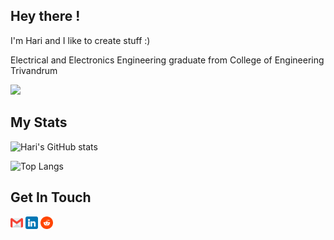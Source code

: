 ## Hey there ! 

I'm Hari and I like to create stuff :)

Electrical and Electronics Engineering graduate from College of Engineering Trivandrum

![](https://visitor-badge.glitch.me/badge?page_id=harishnkr.harishnkr)

## My Stats
![Hari's GitHub stats](https://github-readme-stats.vercel.app/api?username=harishnkr&show_icons=true&theme=calm&layout=compact)



![Top Langs](https://github-readme-stats.vercel.app/api/top-langs/?username=harishnkr&layout=compact&theme=calm&hide=roff&langs_count=10)

## Get In Touch

 <a href="mailto:hari2menon1234@gmail.com"><img align="center" width="4%" src="/icons/gmail.png"/></a>
<a href="https://www.linkedin.com/in/kharishankar/"><img align="center" width="4%" src="/icons/linkedin.png"/></a></td>
<a href="https://www.reddit.com/user/harishnkr/"><img align="center" width="4%" src="/icons/reddit.png"/></a></td>

<!---- credits

<a href="https://www.flaticon.com/free-icons/gmail" title="gmail icons">Gmail icons created by Pixel perfect - Flaticon</a>
<a href="https://www.flaticon.com/free-icons/linkedin" title="linkedin icons">Linkedin icons created by riajulislam - Flaticon</a>
<a href="https://www.flaticon.com/free-icons/reddit" title="reddit icons">Reddit icons created by Md Tanvirul Haque - Flaticon</a>
>

